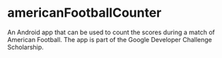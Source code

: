 # americanFootballCounter
An Android app that can be used to count the scores during a match of American Football. The app is part of the Google Developer Challenge Scholarship.  
